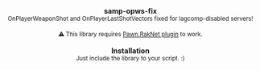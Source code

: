 <div align="center">
<strong>samp-opws-fix</strong><br>
<sup>OnPlayerWeaponShot and OnPlayerLastShotVectors fixed for lagcomp-disabled servers!</sup><br><br>
<sup> ⚠️ This library requires <a href="https://github.com/katursis/Pawn.RakNet">Pawn.RakNet plugin</a> to work.</sup><br><br>
<strong>Installation</strong><br>
<sup>Just include the library to your script. :)</sup>
</div>